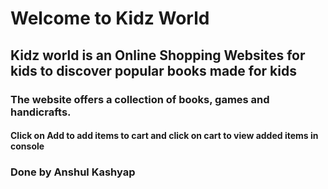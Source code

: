 # Welcome to Kidz World
## Kidz world is an Online Shopping Websites for kids to discover popular books made for kids

### The website offers a collection of books, games and handicrafts.
#### Click on Add to add items to cart and click on cart to view added items in console

### Done by Anshul Kashyap
